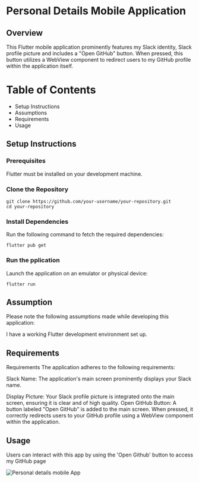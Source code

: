 # Personal Details Mobile Application



## Overview
This Flutter mobile application prominently features my Slack identity, Slack profile picture and includes a "Open GitHub" button. When pressed, this button utilizes a WebView component to redirect users to my GitHub profile within the application itself.

# Table of Contents
- Setup Instructions
- Assumptions
- Requirements
- Usage
  
## Setup Instructions

### Prerequisites

Flutter must be installed on your development machine.

### Clone the Repository
```
git clone https://github.com/your-username/your-repository.git
cd your-repository
```

### Install Dependencies
Run the following command to fetch the required dependencies:
```
flutter pub get
```

### Run the pplication
Launch the application on an emulator or physical device:
```
flutter run
```

## Assumption
Please note the following assumptions made while developing this application:

I have a working Flutter development environment set up.


## Requirements
Requirements
The application adheres to the following requirements:

Slack Name: The application's main screen prominently displays your Slack name.

Display Picture: Your Slack profile picture is integrated onto the main screen, ensuring it is clear and of high quality.
Open GitHub Button: A button labeled "Open GitHub" is added to the main screen. When pressed, it correctly redirects users to your GitHub profile using a WebView component within the application.

## Usage
Users can interact with this app by using the 'Open Github' button to access my GitHub page

![Personal details mobile App](https://myoctocat.com/assets/images/base-octocat.svg)
